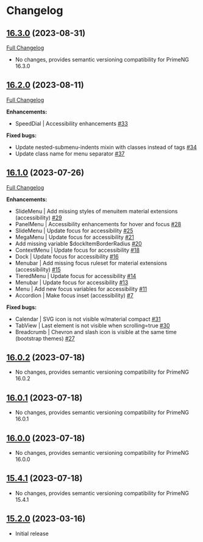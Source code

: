 # Changelog

## [16.3.0](https://github.com/primefaces/primeng-sass-theme/tree/16.3.0) (2023-08-31)
[Full Changelog](https://github.com/primefaces/primeng-sass-theme/compare/16.2.0...16.3.0)

- No changes, provides semantic versioning compatibility for PrimeNG 16.3.0

## [16.2.0](https://github.com/primefaces/primeng-sass-theme/tree/16.2.0) (2023-08-11)
[Full Changelog](https://github.com/primefaces/primeng-sass-theme/compare/16.1.0...16.2.0)

**Enhancements:**
- SpeedDial | Accessibility enhancements [\#33](https://github.com/primefaces/primeng-sass-theme/issues/#33)

**Fixed bugs:**
- Update nested-submenu-indents mixin with classes instead of tags [\#34](https://github.com/primefaces/primeng-sass-theme/issues/#34)
- Update class name for menu separator [\#37](https://github.com/primefaces/primeng-sass-theme/issues/#37)

## [16.1.0](https://github.com/primefaces/primeng-sass-theme/tree/16.1.0) (2023-07-26)
[Full Changelog](https://github.com/primefaces/primeng-sass-theme/compare/16.0.2...16.1.0)

**Enhancements:**
- SlideMenu | Add missing styles of menuitem material extensions (accessibility) [\#29](https://github.com/primefaces/primeng-sass-theme/issues/#29)
- PanelMenu | Accessibility enhancements for hover and focus [\#28](https://github.com/primefaces/primeng-sass-theme/issues/#28)
- SlideMenu | Update focus for accessibility [\#25](https://github.com/primefaces/primeng-sass-theme/issues/#25)
- MegaMenu | Update focus for accessibility [\#21](https://github.com/primefaces/primeng-sass-theme/issues/#21)
- Add missing variable $dockItemBorderRadius [\#20](https://github.com/primefaces/primeng-sass-theme/issues/#20)
- ContextMenu | Update focus for accessibility [\#18](https://github.com/primefaces/primeng-sass-theme/issues/#18)
- Dock | Update focus for accessibility [\#16](https://github.com/primefaces/primeng-sass-theme/issues/#16)
- Menubar | Add missing focus ruleset for material extensions (accessibility) [\#15](https://github.com/primefaces/primeng-sass-theme/issues/#15)
- TieredMenu | Update focus for accessibility [\#14](https://github.com/primefaces/primeng-sass-theme/issues/#14)
- Menubar | Update focus for accessibility [\#13](https://github.com/primefaces/primeng-sass-theme/issues/#13)
- Menu | Add new focus variables for accessibility [\#11](https://github.com/primefaces/primeng-sass-theme/issues/#11)
- Accordion | Make focus inset (accessibility) [\#7](https://github.com/primefaces/primeng-sass-theme/issues/#7)

**Fixed bugs:**
- Calendar | SVG icon is not visible w/material compact [\#31](https://github.com/primefaces/primeng-sass-theme/issues/#31)
- TabView | Last element is not visible when scrolling=true [\#30](https://github.com/primefaces/primeng-sass-theme/issues/#30)
- Breadcrumb | Chevron and slash icon is visible at the same time (bootstrap themes) [\#27](https://github.com/primefaces/primeng-sass-theme/issues/#27)

## [16.0.2](https://github.com/primefaces/primeng-sass-theme/tree/16.0.2) (2023-07-18)

- No changes, provides semantic versioning compatibility for PrimeNG 16.0.2

## [16.0.1](https://github.com/primefaces/primeng-sass-theme/tree/16.0.1) (2023-07-18)

- No changes, provides semantic versioning compatibility for PrimeNG 16.0.1

## [16.0.0](https://github.com/primefaces/primeng-sass-theme/tree/16.0.0) (2023-07-18)

- No changes, provides semantic versioning compatibility for PrimeNG 16.0.0

## [15.4.1](https://github.com/primefaces/primeng-sass-theme/tree/15.4.1) (2023-07-18)

- No changes, provides semantic versioning compatibility for PrimeNG 15.4.1

## [15.2.0](https://github.com/primefaces/primeng-sass-theme/tree/15.2.0) (2023-03-16)

- Initial release
